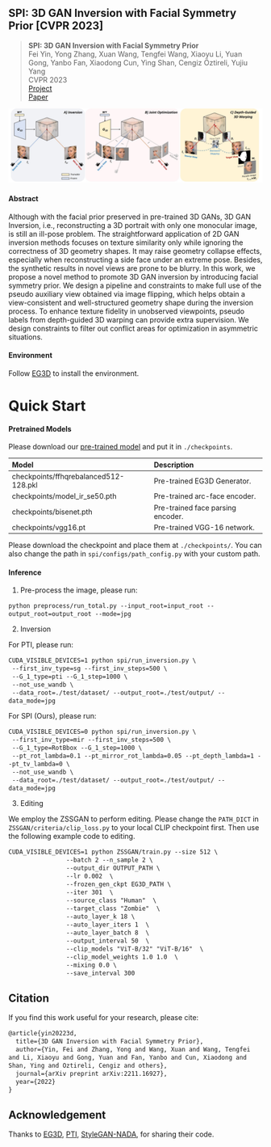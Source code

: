## SPI: 3D GAN Inversion with Facial Symmetry Prior [CVPR 2023]

> **SPI: 3D GAN Inversion with Facial Symmetry Prior** <br>
> Fei Yin, Yong Zhang, Xuan Wang, Tengfei Wang, Xiaoyu Li, Yuan Gong, Yanbo Fan, Xiaodong Cun, Ying Shan, Cengiz Öztireli, Yujiu Yang <br>
> CVPR 2023 <br>
> [Project](https://feiiyin.github.io/SPI/) <br>
> [Paper](https://arxiv.org/pdf/2211.16927.pdf) <br>

<div align=center>
<img src="./assets/pipeline-2.jpg" width=800px>
</div>

#### Abstract 

Although with the facial prior preserved in pre-trained 3D GANs, 3D GAN Inversion, i.e., reconstructing a 3D portrait with only one monocular image, is still an ill-pose problem. The straightforward application of 2D GAN inversion methods focuses on texture similarity only while ignoring the correctness of 3D geometry shapes. It may raise geometry collapse effects, especially when reconstructing a side face under an extreme pose. Besides, the synthetic results in novel views are prone to be blurry. In this work, we propose a novel method to promote 3D GAN inversion by introducing facial symmetry prior. We design a pipeline and constraints to make full use of the pseudo auxiliary view obtained via image flipping, which helps obtain a view-consistent and well-structured geometry shape during the inversion process. To enhance texture fidelity in unobserved viewpoints, pseudo labels from depth-guided 3D warping can provide extra supervision. We design constraints to filter out conflict areas for optimization in asymmetric situations.

#### Environment

Follow [EG3D](https://github.com/NVlabs/eg3d) to install the environment.


# Quick Start

#### Pretrained Models

Please download our [pre-trained model](https://drive.google.com/drive/folders/1T4aZ65I23gEs6tDkSK5HJfB7yrp_0pLX?usp=sharing) and put it in `./checkpoints`.

| Model | Description
| :--- | :----------
|checkpoints/ffhqrebalanced512-128.pkl | Pre-trained EG3D Generator.
|checkpoints/model_ir_se50.pth | Pre-trained arc-face encoder.
|checkpoints/bisenet.pth | Pre-trained face parsing encoder.
|checkpoints/vgg16.pt | Pre-trained VGG-16 network.

Please download the checkpoint and place them at `./checkpoints/`.
You can also change the path in `spi/configs/path_config.py` with your custom path.

#### Inference

1. Pre-process the image, please run:

```
python preprocess/run_total.py --input_root=input_root --output_root=output_root --mode=jpg
```

2. Inversion

For PTI, please run:
```
CUDA_VISIBLE_DEVICES=1 python spi/run_inversion.py \
 --first_inv_type=sg --first_inv_steps=500 \
 --G_1_type=pti --G_1_step=1000 \
 --not_use_wandb \
 --data_root=./test/dataset/ --output_root=./test/output/ --data_mode=jpg
```

For SPI (Ours), please run:
```
CUDA_VISIBLE_DEVICES=0 python spi/run_inversion.py \
 --first_inv_type=mir --first_inv_steps=500 \
 --G_1_type=RotBbox --G_1_step=1000 \
 --pt_rot_lambda=0.1 --pt_mirror_rot_lambda=0.05 --pt_depth_lambda=1 --pt_tv_lambda=0 \
 --not_use_wandb \
 --data_root=./test/dataset/ --output_root=./test/output/ --data_mode=jpg
```

3. Editing

We employ the ZSSGAN to perform editing. Please change the `PATH_DICT` in `ZSSGAN/criteria/clip_loss.py` to your local CLIP checkpoint first. Then use the following example code to editing.

```
CUDA_VISIBLE_DEVICES=1 python ZSSGAN/train.py --size 512 \
                --batch 2 --n_sample 2 \
                --output_dir OUTPUT_PATH \
                --lr 0.002  \
                --frozen_gen_ckpt EG3D_PATH \
                --iter 301  \
                --source_class "Human"  \
                --target_class "Zombie"  \
                --auto_layer_k 18 \
                --auto_layer_iters 1  \
                --auto_layer_batch 8  \
                --output_interval 50  \
                --clip_models "ViT-B/32" "ViT-B/16"  \
                --clip_model_weights 1.0 1.0  \
                --mixing 0.0 \
                --save_interval 300
```


## Citation
If you find this work useful for your research, please cite:

``` 
@article{yin20223d,
  title={3D GAN Inversion with Facial Symmetry Prior},
  author={Yin, Fei and Zhang, Yong and Wang, Xuan and Wang, Tengfei and Li, Xiaoyu and Gong, Yuan and Fan, Yanbo and Cun, Xiaodong and Shan, Ying and Oztireli, Cengiz and others},
  journal={arXiv preprint arXiv:2211.16927},
  year={2022}
}
```

## Acknowledgement
Thanks to 
[EG3D](https://github.com/NVlabs/eg3d), 
[PTI](https://github.com/danielroich/PTI), 
[StyleGAN-NADA](https://github.com/rinongal/StyleGAN-nada), 
for sharing their code.
